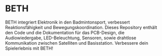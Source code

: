 # BETH
BETH integriert Elektronik in den Badmintonsport, verbessert Reaktionsfähigkeit und Bewegungskoordination. Dieses Repository enthält den Code und die Dokumentation für das PCB-Design, die Audiowiedergabe, LED-Beleuchtung, Sensoren, sowie drahtlose Kommunikation zwischen Satelliten und Basisstation. Verbessere dein Spielerlebnis mit BETH!
